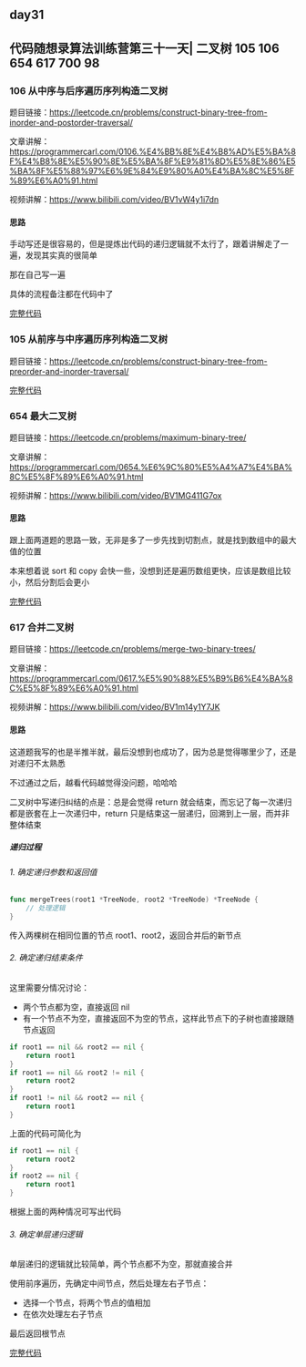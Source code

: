 ## day31

## 代码随想录算法训练营第三十一天| 二叉树 105 106 654 617 700 98

### 106 从中序与后序遍历序列构造二叉树

题目链接：https://leetcode.cn/problems/construct-binary-tree-from-inorder-and-postorder-traversal/

文章讲解：https://programmercarl.com/0106.%E4%BB%8E%E4%B8%AD%E5%BA%8F%E4%B8%8E%E5%90%8E%E5%BA%8F%E9%81%8D%E5%8E%86%E5%BA%8F%E5%88%97%E6%9E%84%E9%80%A0%E4%BA%8C%E5%8F%89%E6%A0%91.html

视频讲解：https://www.bilibili.com/video/BV1vW4y1i7dn

#### 思路
手动写还是很容易的，但是提炼出代码的递归逻辑就不太行了，跟着讲解走了一遍，发现其实真的很简单

那在自己写一遍

具体的流程备注都在代码中了

[完整代码](https://github.com/hd2yao/leetcode/tree/master/training/day31/0106_construct_binary_tree_from_inorder_and_postorder_traversal.go)

### 105 从前序与中序遍历序列构造二叉树

题目链接：https://leetcode.cn/problems/construct-binary-tree-from-preorder-and-inorder-traversal/

[完整代码](https://github.com/hd2yao/leetcode/tree/master/training/day31/0105_construct_binary_tree_from_preorder_and_inorder_traversal.go)

### 654 最大二叉树

题目链接：https://leetcode.cn/problems/maximum-binary-tree/

文章讲解：https://programmercarl.com/0654.%E6%9C%80%E5%A4%A7%E4%BA%8C%E5%8F%89%E6%A0%91.html

视频讲解：https://www.bilibili.com/video/BV1MG411G7ox

#### 思路
跟上面两道题的思路一致，无非是多了一步先找到切割点，就是找到数组中的最大值的位置

本来想着说 sort 和 copy 会快一些，没想到还是遍历数组更快，应该是数组比较小，然后分割后会更小

[完整代码](https://github.com/hd2yao/leetcode/tree/master/training/day31/0654_maximum_binary_tree.go)

### 617 合并二叉树

题目链接：https://leetcode.cn/problems/merge-two-binary-trees/

文章讲解：https://programmercarl.com/0617.%E5%90%88%E5%B9%B6%E4%BA%8C%E5%8F%89%E6%A0%91.html

视频讲解：https://www.bilibili.com/video/BV1m14y1Y7JK

#### 思路
这道题我写的也是半推半就，最后没想到也成功了，因为总是觉得哪里少了，还是对递归不太熟悉

不过通过之后，越看代码越觉得没问题，哈哈哈

二叉树中写递归纠结的点是：总是会觉得 return 就会结束，而忘记了每一次递归都是嵌套在上一次递归中，return 只是结束这一层递归，回溯到上一层，而并非整体结束

##### 递归过程

###### 1. 确定递归参数和返回值
```go
func mergeTrees(root1 *TreeNode, root2 *TreeNode) *TreeNode {
    // 处理逻辑
}
```
传入两棵树在相同位置的节点 root1、root2，返回合并后的新节点

###### 2. 确定递归结束条件
这里需要分情况讨论：

- 两个节点都为空，直接返回 nil
- 有一个节点不为空，直接返回不为空的节点，这样此节点下的子树也直接跟随节点返回
```go
if root1 == nil && root2 == nil {
    return root1
}
if root1 == nil && root2 != nil {
    return root2
}
if root1 != nil && root2 == nil {
    return root1
}
```
上面的代码可简化为
```go
if root1 == nil {
    return root2
}
if root2 == nil {
    return root1
}
```

根据上面的两种情况可写出代码

###### 3. 确定单层递归逻辑
单层递归的逻辑就比较简单，两个节点都不为空，那就直接合并

使用前序遍历，先确定中间节点，然后处理左右子节点：

- 选择一个节点，将两个节点的值相加
- 在依次处理左右子节点

最后返回根节点

[完整代码](https://github.com/hd2yao/leetcode/tree/master/training/day31/0617_merge_two_binary_trees.go)
